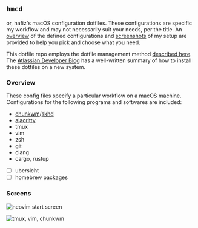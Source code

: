 ## `hmcd`

or, hafiz's macOS configuration dotfiles. These configurations are specific my workflow and may not necessarily suit your needs, per the title. An [overview](#Overview) of the defined configurations and [screenshots](#Screens) of my setup are provided to help you pick and choose what you need.

This dotfile repo employs the dotfile management method [described here](https://news.ycombinator.com/item?id=11071754). The [Atlassian Developer Blog](https://www.atlassian.com/git/tutorials/dotfiles#installing-git-lfs) has a well-written summary of how to install these dotfiles on a new system.

### Overview 

These config files specify a particular workflow on a macOS machine. Configurations for the following programs and softwares are included:

- [chunkwm](https://github.com/koekeishiya/chunkwm)/[skhd](https://github.com/koekeishiya/skhd)
- [alacritty](https://www.github.com/jwilm/alacritty)
- tmux
- vim
- zsh
- git
- clang
- cargo, rustup
- [ ] ubersicht
- [ ] homebrew packages

### Screens

![neovim start screen](https://gist.github.com/ayazhafiz/33c7f7592443b09c00b1699f21b4d9fb/raw/0ab8d430fd2b13cc4709e7e4624d08e7e696b216/neovim_start.png)

![tmux, vim, chunkwm](https://gist.github.com/ayazhafiz/33c7f7592443b09c00b1699f21b4d9fb/raw/0ab8d430fd2b13cc4709e7e4624d08e7e696b216/vim_tmux_chunkwm.png)
